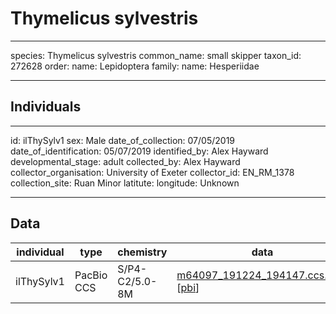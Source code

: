 # Thymelicus sylvestris

---
species: Thymelicus sylvestris
common_name: small skipper
taxon_id: 272628
order:
  name: Lepidoptera
family:
  name: Hesperiidae

---

## Individuals

---
id: ilThySylv1
sex: Male
date_of_collection: 07/05/2019
date_of_identification: 05/07/2019
identified_by: Alex Hayward
developmental_stage: adult
collected_by: Alex Hayward
collector_organisation: University of Exeter
collector_id: EN_RM_1378
collection_site: Ruan Minor
latitute: 
longitude: Unknown

---

## Data

| individual | type       | chemistry      | data |
| ---------- | ---------- | -------------- | ---- |
| ilThySylv1 | PacBio CCS | S/P4-C2/5.0-8M | [m64097_191224_194147.ccs.bam](https://darwin.cog.sanger.ac.uk/insects/Thymelicus_sylvestris/ilThySylv1/genomic_data/pacbio/m64097_191224_194147.ccs.bam) [[pbi](https://darwin.cog.sanger.ac.uk/insects/Thymelicus_sylvestris/ilThySylv1/genomic_data/pacbio/m64097_191224_194147.ccs.bam.pbi)]|
